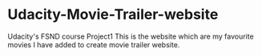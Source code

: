 # Udacity-Movie-Trailer-website
Udacity's FSND course Project1 
This is the website which are my favourite movies I have added to create movie trailer website.
